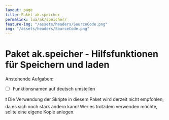 ```yaml
---
layout: page
title: Paket ak.speicher
permalink: lua/ak/speicher/
feature-img: "/assets/headers/SourceCode.png"
img: "/assets/headers/SourceCode.png"
---
```


# Paket ak.speicher - Hilfsfunktionen für Speichern und laden

Anstehende Aufgaben:
* [ ] Funktionsnamen auf deutsch umstellen

:exclamation: Die Verwendung der Skripte in diesem Paket wird derzeit nicht empfohlen, da es sich noch stark ändern kann! Wer es trotzdem verwenden möchte, sollte eine eigene Kopie anlegen.
